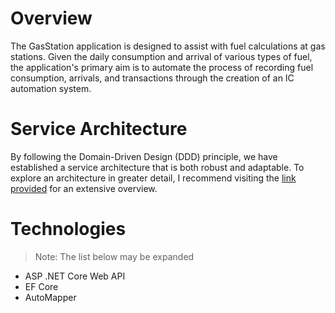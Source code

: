 # Overview

The GasStation application is designed to assist with fuel calculations at gas stations. Given the daily consumption and arrival of various types of fuel, the application's primary aim is to automate the process of recording fuel consumption, arrivals, and transactions through the creation of an IC automation system.

# Service Architecture

By following the Domain-Driven Design (DDD) principle, we have established a service architecture that is both robust and adaptable. To explore an architecture in greater detail, I recommend visiting the [link provided]("https://github.com/NyIIIa/GasStation/tree/feature/doc") for an extensive overview.

# Technologies
> Note: The list below may be expanded

 * ASP .NET Core Web API
 * EF Core
 * AutoMapper
